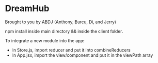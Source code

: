 # DreamHub
Brought to you by ABDJ (Anthony, Burcu, Di, and Jerry)

npm install inside main directory && inside the client folder.

To integrate a new module into the app:
  - In Store.js, import reducer and put it into combineReducers
  - In App.jsx, import the view/component and put it in the viewPath array
